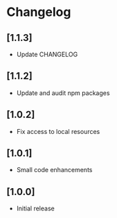 # Changelog

## [1.1.3]

- Update CHANGELOG

## [1.1.2]

- Update and audit npm packages

## [1.0.2]

- Fix access to local resources

## [1.0.1]

- Small code enhancements

## [1.0.0]

- Initial release
